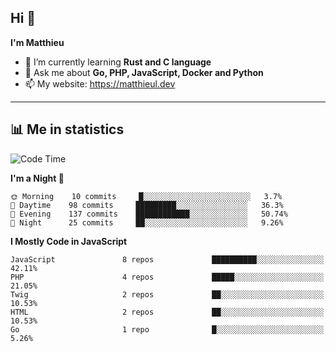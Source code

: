 ## Hi 👋
**I'm Matthieu**

- 🌱 I’m currently learning **Rust and C language**
- 💬 Ask me about **Go, PHP, JavaScript, Docker and Python**
- 📫 My website: https://matthieul.dev

-------

## 📊 Me in statistics
<!--START_SECTION:waka-->
![Code Time](http://img.shields.io/badge/Code%20Time-201%20hrs%2024%20mins-blue)

**I'm a Night 🦉** 

```text
🌞 Morning    10 commits     █░░░░░░░░░░░░░░░░░░░░░░░░   3.7% 
🌆 Daytime    98 commits     █████████░░░░░░░░░░░░░░░░   36.3% 
🌃 Evening    137 commits    ████████████░░░░░░░░░░░░░   50.74% 
🌙 Night      25 commits     ██░░░░░░░░░░░░░░░░░░░░░░░   9.26%

```


**I Mostly Code in JavaScript** 

```text
JavaScript               8 repos             ██████████░░░░░░░░░░░░░░░   42.11% 
PHP                      4 repos             █████░░░░░░░░░░░░░░░░░░░░   21.05% 
Twig                     2 repos             ██░░░░░░░░░░░░░░░░░░░░░░░   10.53% 
HTML                     2 repos             ██░░░░░░░░░░░░░░░░░░░░░░░   10.53% 
Go                       1 repo              █░░░░░░░░░░░░░░░░░░░░░░░░   5.26%

```



<!--END_SECTION:waka-->
